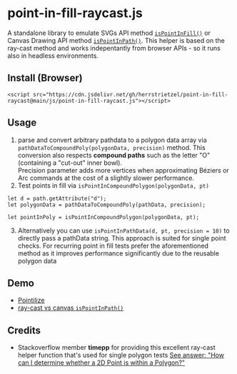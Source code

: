 # point-in-fill-raycast.js

A standalone library to emulate SVGs API method [`isPointInFill()`](https://developer.mozilla.org/en-US/docs/Web/API/SVGGeometryElement/isPointInFill) or Canvas Drawing API method [`isPointInPath()`](https://developer.mozilla.org/en-US/docs/Web/API/CanvasRenderingContext2D/isPointInPath?retiredLocale=de). 
This helper is based on the ray-cast method and works indepentantly from browser APIs - so it runs also in headless environments.


## Install (Browser)
```
<script src="https://cdn.jsdelivr.net/gh/herrstrietzel/point-in-fill-raycast@main/js/point-in-fill-raycast.js"></script>
```

## Usage

1. parse and convert arbitrary pathdata to a polygon data array via `pathDataToCompoundPoly(polygonData, precision)` method. This conversion also respects **compound paths** such as the letter "O" (containing a "cut-out" inner bowl).  
Precision parameter adds more vertices when approximating Béziers or Arc commands at the cost of a slightly slower performance. 
2. Test points in fill via `isPointInCompoundPolygon(polygonData, pt)`

```
let d = path.getAttribute("d");
let polygonData = pathDataToCompoundPoly(pathData, precision);

let pointInPoly = isPointInCompoundPolygon(polygonData, pt);
```

3. Alternatively you can use `isPointInPathData(d, pt, precision = 10)` to directly pass a pathData string.
   This approach is suited for single point checks. For recurring point in fill tests prefer the aforementioned method as it improves performance significantly due to the reusable polygon data


## Demo
* [Pointilize](https://codepen.io/herrstrietzel/pen/mdYWrXB)
* [ray-cast vs canvas `isPointInPath()`](https://codepen.io/herrstrietzel/pen/ExzWgEj)

## Credits
* Stackoverflow member **timepp** for providing this excellent ray-cast helper function that's used for single polygon tests [See answer: "How can I determine whether a 2D Point is within a Polygon?"](https://stackoverflow.com/questions/217578/how-can-i-determine-whether-a-2d-point-is-within-a-polygon#63436180)
  
